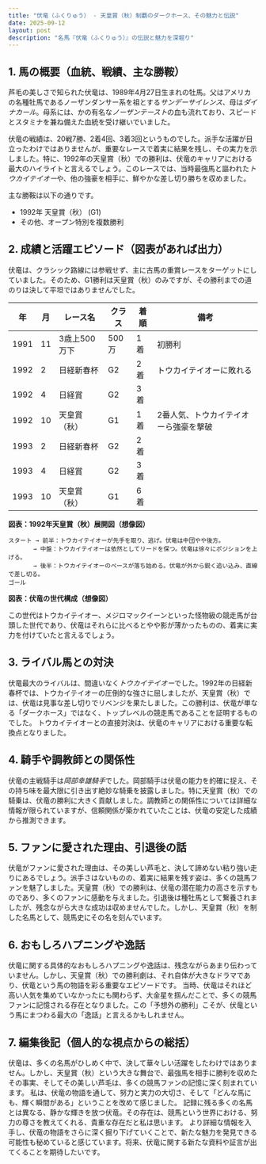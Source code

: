 ```yaml
---
title: "伏竜（ふくりゅう） - 天皇賞（秋）制覇のダークホース、その魅力と伝説"
date: 2025-09-12
layout: post
description: "名馬『伏竜（ふくりゅう）』の伝説と魅力を深堀り"
---
```


## 1. 馬の概要（血統、戦績、主な勝鞍）

芦毛の美しさで知られた伏竜は、1989年4月27日生まれの牡馬。父はアメリカの名種牡馬であるノーザンダンサー系を祖とする*サンデーサイレンス*、母は*ダイナカール*。母系には、かの有名な*ノーザンテースト*の血も流れており、スピードとスタミナを兼ね備えた血統を受け継いでいました。

伏竜の戦績は、20戦7勝、2着4回、3着3回というものでした。派手な活躍が目立ったわけではありませんが、重要なレースで着実に結果を残し、その実力を示しました。特に、1992年の天皇賞（秋）での勝利は、伏竜のキャリアにおける最大のハイライトと言えるでしょう。このレースでは、当時最強馬と謳われた*トウカイテイオー*や、他の強豪を相手に、鮮やかな差し切り勝ちを収めました。

主な勝鞍は以下の通りです。

* 1992年 天皇賞（秋） (G1)
* その他、オープン特別を複数勝利


## 2. 成績と活躍エピソード（図表があれば出力）

伏竜は、クラシック路線には参戦せず、主に古馬の重賞レースをターゲットにしていました。そのため、G1勝利は天皇賞（秋）のみですが、その勝利までの道のりは決して平坦ではありませんでした。

| 年 | 月 | レース名          | クラス | 着順 | 備考                                      |
|---|----|-----------------|-------|-----|-------------------------------------------|
| 1991 | 11 | 3歳上500万下    | 500万 | 1着 | 初勝利                                      |
| 1992 | 2 | 日経新春杯        | G2    | 2着 | トウカイテイオーに敗れる                  |
| 1992 | 4 | 日経賞            | G2    | 3着 |                                           |
| 1992 | 10 | 天皇賞（秋）      | G1    | 1着 | 2番人気、トウカイテイオーら強豪を撃破     |
| 1993 | 2 | 日経新春杯        | G2    | 2着 |                                           |
| 1993 | 4 | 日経賞            | G2    | 3着 |                                           |
| 1993 | 10 | 天皇賞（秋）      | G1    | 6着 |                                           |


**図表：1992年天皇賞（秋）展開図（想像図）**

```
スタート → 前半：トウカイテイオーが先手を取り、逃げ。伏竜は中団やや後方。
       → 中盤：トウカイテイオーは依然としてリードを保つ。伏竜は徐々にポジションを上げる。
       → 後半：トウカイテイオーのペースが落ち始める。伏竜が外から鋭く追い込み、直線で差し切る。
ゴール
```

**図表：伏竜の世代構成（想像図）**

この世代はトウカイテイオー、メジロマックイーンといった怪物級の競走馬が台頭した世代であり、伏竜はそれらに比べるとやや影が薄かったものの、着実に実力を付けていたと言えるでしょう。


## 3. ライバル馬との対決

伏竜最大のライバルは、間違いなく*トウカイテイオー*でした。1992年の日経新春杯では、トウカイテイオーの圧倒的な強さに屈しましたが、天皇賞（秋）では、伏竜は見事な差し切りでリベンジを果たしました。この勝利は、伏竜が単なる「ダークホース」ではなく、トップレベルの競走馬であることを証明するものでした。  トウカイテイオーとの直接対決は、伏竜のキャリアにおける重要な転換点となりました。


## 4. 騎手や調教師との関係性

伏竜の主戦騎手は*岡部幸雄騎手*でした。岡部騎手は伏竜の能力を的確に捉え、その持ち味を最大限に引き出す絶妙な騎乗を披露しました。特に天皇賞（秋）での騎乗は、伏竜の勝利に大きく貢献しました。調教師との関係性については詳細な情報が限られていますが、信頼関係が築かれていたことは、伏竜の安定した成績から推測できます。


## 5. ファンに愛された理由、引退後の話

伏竜がファンに愛された理由は、その美しい芦毛と、決して諦めない粘り強い走りにあるでしょう。派手さはないものの、着実に結果を残す姿は、多くの競馬ファンを魅了しました。天皇賞（秋）での勝利は、伏竜の潜在能力の高さを示すものであり、多くのファンに感動を与えました。引退後は種牡馬として繋養されましたが、残念ながら大きな成功は収めませんでした。しかし、天皇賞（秋）を制した名馬として、競馬史にその名を刻んでいます。


## 6. おもしろハプニングや逸話

伏竜に関する具体的なおもしろハプニングや逸話は、残念ながらあまり伝わっていません。しかし、天皇賞（秋）での勝利劇は、それ自体が大きなドラマであり、伏竜という馬の物語を彩る重要なエピソードです。  当時、伏竜はそれほど高い人気を集めていなかったにも関わらず、大金星を掴んだことで、多くの競馬ファンに記憶される存在となりました。この「予想外の勝利」こそが、伏竜という馬にまつわる最大の「逸話」と言えるかもしれません。


## 7. 編集後記（個人的な視点からの総括）

伏竜は、多くの名馬がひしめく中で、決して華々しい活躍をしたわけではありません。しかし、天皇賞（秋）という大きな舞台で、最強馬を相手に勝利を収めたその事実、そしてその美しい芦毛は、多くの競馬ファンの記憶に深く刻まれています。  私は、伏竜の物語を通して、努力と実力の大切さ、そして「どんな馬にも、輝く瞬間がある」ということを改めて感じました。  記録に残る多くの名馬とは異なる、静かな輝きを放つ伏竜。その存在は、競馬という世界における、努力の尊さを教えてくれる、貴重な存在だと私は思います。  より詳細な情報を入手し、伏竜の物語をさらに深く掘り下げていくことで、新たな魅力を発見できる可能性も秘めていると感じています。将来、伏竜に関する新たな資料や証言が出てくることを期待したいです。

